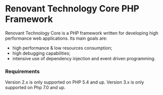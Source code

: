 # Renovant Technology Core PHP Framework

Renovant Technology Core is a PHP framework written for developing high performance web applications.
Its main goals are:
* high performance & low resources consumption;
* high debugging capabilities;
* intensive use of dependency injection and event driven programming.

### Requirements

Version 2.x is only supported on PHP 5.4 and up.
Version 3.x is only supported on Php 7.0 and up.

